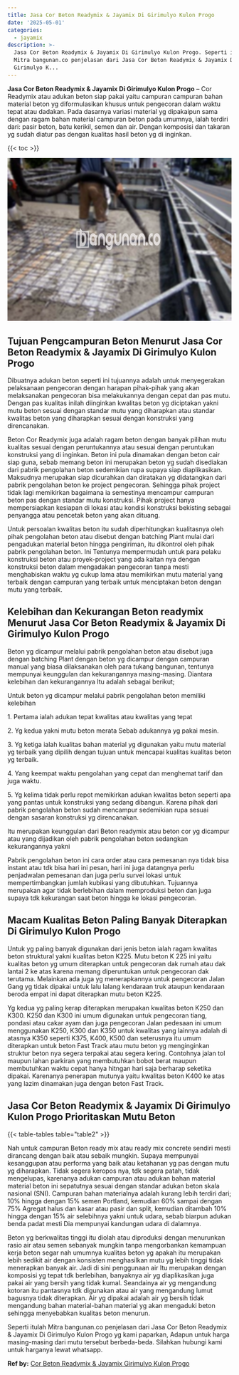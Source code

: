 ```yaml
---
title: Jasa Cor Beton Readymix & Jayamix Di Girimulyo Kulon Progo
date: '2025-05-01'
categories:
  - jayamix
description: >-
  Jasa Cor Beton Readymix & Jayamix Di Girimulyo Kulon Progo. Seperti itulah
  Mitra bangunan.co penjelasan dari Jasa Cor Beton Readymix & Jayamix Di
  Girimulyo K...
---
```


**Jasa Cor Beton Readymix & Jayamix Di Girimulyo Kulon Progo** – Cor Readymix atau adukan beton siap pakai yaitu campuran campuran bahan material beton yg diformulasikan khusus untuk pengecoran dalam waktu tepat atau dadakan. Pada dasarnya variasi material yg dipakaipun sama dengan ragam bahan material campuran beton pada umumnya, ialah terdiri dari: pasir beton, batu kerikil, semen dan air. Dengan komposisi dan takaran yg sudah diatur pas dengan kualitas hasil beton yg di inginkan.

{{< toc >}}

![Jasa Cor Beton Readymix & Jayamix Di Girimulyo Kulon Progo](/images/jasa-cor-readymix-51.png)

## Tujuan Pengcampuran Beton Menurut Jasa Cor Beton Readymix & Jayamix Di Girimulyo Kulon Progo

Dibuatnya adukan beton seperti ini tujuannya adalah untuk menyegerakan pelaksanaan pengecoran dengan harapan pihak-pihak yang akan melaksanakan pengecoran bisa melakukannya dengan cepat dan pas mutu. Dengan pas kualitas inilah diinginkan kwalitas beton yg diciptakan yakni mutu beton sesuai dengan standar mutu yang diharapkan atau standar kwalitas beton yang diharapkan sesuai dengan konstruksi yang direncanakan.

Beton Cor Readymix juga adalah ragam beton dengan banyak pilihan mutu kualitas sesuai dengan peruntukannya atau sesuai dengan peruntukan konstruksi yang di inginkan. Beton ini pula dinamakan dengan beton cair siap guna, sebab memang beton ini merupakan beton yg sudah disediakan dari pabrik pengolahan beton sedemikian rupa supaya siap diaplikasikan. Maksudnya merupakan siap dicurahkan dan diratakan yg didatangkan dari pabrik pengolahan beton ke project pengecoran. Sehingga pihak project tidak lagi memikirkan bagaimana ia semestinya mencampur campuran beton pas dengan standar mutu konstruksi. Pihak project hanya mempersiapkan kesiapan di lokasi atau kondisi konstruksi bekisting sebagai penyangga atau pencetak beton yang akan dituang.

Untuk persoalan kwalitas beton itu sudah diperhitungkan kualitasnya oleh pihak pengolahan beton atau disebut dengan batching Plant mulai dari pengadukan material beton hingga pengiriman, itu dikontrol oleh pihak pabrik pengolahan beton. Ini Tentunya mempermudah untuk para pelaku konstruksi beton atau proyek-project yang ada kaitan nya dengan konstruksi beton dalam mengadakan pengecoran tanpa mesti menghabiskan waktu yg cukup lama atau memikirkan mutu material yang terbaik dengan campuran yang terbaik untuk menciptakan beton dengan mutu yang terbaik.

## Kelebihan dan Kekurangan Beton readymix Menurut Jasa Cor Beton Readymix & Jayamix Di Girimulyo Kulon Progo

Beton yg dicampur melalui pabrik pengolahan beton atau disebut juga dengan batching Plant dengan beton yg dicampur dengan campuran manual yang biasa dilaksanakan oleh para tukang bangunan, tentunya mempunyai keunggulan dan kekurangannya masing-masing. Diantara kelebihan dan kekurangannya Itu adalah sebagai berikut;

Untuk beton yg dicampur melalui pabrik pengolahan beton memiliki kelebihan

1\. Pertama ialah adukan tepat kwalitas atau kwalitas yang tepat

2\. Yg kedua yakni mutu beton merata Sebab adukannya yg pakai mesin.

3\. Yg ketiga ialah kualitas bahan material yg digunakan yaitu mutu material yg terbaik yang dipilih dengan tujuan untuk mencapai kualitas kualitas beton yg terbaik.

4\. Yang keempat waktu pengolahan yang cepat dan menghemat tarif dan juga waktu.

5\. Yg kelima tidak perlu repot memikirkan adukan kwalitas beton seperti apa yang pantas untuk konstruksi yang sedang dibangun. Karena pihak dari pabrik pengolahan beton sudah mencampur sedemikian rupa sesuai dengan sasaran konstruksi yg direncanakan.

Itu merupakan keunggulan dari Beton readymix atau beton cor yg dicampur atau yang dijadikan oleh pabrik pengolahan beton sedangkan kekurangannya yakni

Pabrik pengolahan beton ini cara order atau cara pemesanan nya tidak bisa instant atau tdk bisa hari ini pesan, hari ini juga datangnya perlu penjadwalan pemesanan dan juga perlu survei lokasi untuk mempertimbangkan jumlah kubikasi yang dibutuhkan. Tujuannya merupakan agar tidak berlebihan dalam memproduksi beton dan juga supaya tdk kekurangan saat beton hingga ke lokasi pengecoran.

## Macam Kualitas Beton Paling Banyak Diterapkan Di Girimulyo Kulon Progo

Untuk yg paling banyak digunakan dari jenis beton ialah ragam kwalitas beton struktural yakni kualitas beton K225. Mutu beton K 225 ini yaitu kualitas beton yg umum diterapkan untuk pengecoran dak rumah atau dak lantai 2 ke atas karena memang diperuntukan untuk pengecoran dak terutama. Melainkan ada juga yg menerapkannya untuk pengecoran Jalan Gang yg tidak dipakai untuk lalu lalang kendaraan truk ataupun kendaraan beroda empat ini dapat diterapkan mutu beton K225.

Yg kedua yg paling kerap diterapkan merupakan kwalitas beton K250 dan K300. K250 dan K300 ini umum digunakan untuk pengecoran tiang, pondasi atau cakar ayam dan juga pengecoran Jalan pedesaan ini umum menggunakan K250, K300 dan K350 untuk kwalitas yang lainnya adalah di atasnya K350 seperti K375, K400, K500 dan seterusnya itu umum diterapkan untuk beton Fast Track atau mutu beton yg menginginkan struktur beton nya segera terpakai atau segera kering. Contohnya jalan tol maupun lahan parkiran yang membutuhkan bobot berat maupun membutuhkan waktu cepat hanya hitngan hari saja berharap seketika dipakai. Karenanya penerapan mutunya yaitu kwalitas beton K400 ke atas yang lazim dinamakan juga dengan beton Fast Track.

## Jasa Cor Beton Readymix & Jayamix Di Girimulyo Kulon Progo Prioritaskan Mutu Beton

{{< table-tables table="table2" >}}

Nah untuk campuran Beton ready mix atau ready mix concrete sendiri mesti dirancang dengan baik atau sebaik mungkin. Supaya mempunyai kesanggupan atau performa yang baik atau ketahanan yg pas dengan mutu yg diharapkan. Tidak segera keropos nya, tdk segera patah, tidak mengelupas, karenanya adukan campuran atau adukan bahan material material beton ini sepatutnya sesuai dengan standar adukan beton skala nasional (SNI). Campuran bahan materialnya adalah kurang lebih terdiri dari; 10% hingga dengan 15% semen Portland, kemudian 60% sampai dengan 75% Agregat halus dan kasar atau pasir dan split, kemudian ditambah 10% hingga dengan 15% air selebihnya yakni untuk udara, sebab biarpun adukan benda padat mesti Dia mempunyai kandungan udara di dalamnya.

Beton yg berkwalitas tinggi itu diolah atau diproduksi dengan menurunkan rasio air atau semen sebanyak mungkin tanpa mengorbankan kemampuan kerja beton segar nah umumnya kualitas beton yg apakah itu merupakan lebih sedikit air dengan konsisten menghasilkan mutu yg lebih tinggi tidak menerapkan banyak air. Jadi di sini penggunaan air Itu merupakan dengan komposisi yg tepat tdk berlebihan, banyaknya air yg diaplikasikan juga pakai air yang bersih yang tidak kumal. Seandainya air yg mengandung kotoran itu pantasnya tdk digunakan atau air yang mengandung lumut bagusnya tidak diterapkan. Air yg dipakai adalah air yg bersih tidak mengandung bahan material-bahan material yg akan mengaduki beton sehingga menyebabkan kualitas beton menurun.

Seperti itulah Mitra bangunan.co penjelasan dari Jasa Cor Beton Readymix & Jayamix Di Girimulyo Kulon Progo yg kami paparkan, Adapun untuk harga masing-masing dari mutu tersebut berbeda-beda. Silahkan hubungi kami untuk harganya lewat whatsapp.

**Ref by:** [Cor Beton Readymix & Jayamix Girimulyo Kulon Progo](https://id.wikipedia.org/wiki/Cor)
